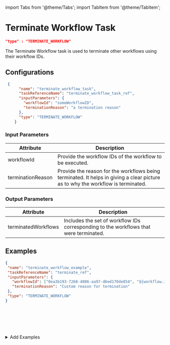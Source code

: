 import Tabs from '@theme/Tabs';
import TabItem from '@theme/TabItem';

# Terminate Workflow Task

```json
"type" : "TERMINATE_WORKFLOW"
```

The Terminate Workflow task is used to terminate other workflows using their workflow IDs.

## Configurations

```json
 {
      "name": "terminate_workflow_task",
      "taskReferenceName": "terminate_workflow_task_ref",
      "inputParameters": {
        "workflowId": "someWorkflowID",
        "terminationReason": "a termination reason"
      },
      "type": "TERMINATE_WORKFLOW"
    }
```

### Input Parameters

| Attribute         | Description                                                                                                                     |
| ----------------- | ------------------------------------------------------------------------------------------------------------------------------- |
| workflowId        | Provide the workflow IDs of the workflow to be executed.                                                                        |
| terminationReason | Provide the reason for the workflows being terminated. It helps in giving a clear picture as to why the workflow is terminated. |

### Output Parameters

| Attribute           | Description                                                                           |
| ------------------- | ------------------------------------------------------------------------------------- |
| terminatedWorkflows | Includes the set of workflow IDs corresponding to the workflows that were terminated. |

## Examples

<Tabs>
<TabItem value="JSON" label="JSON">

```json
{
 "name": "terminate_workflow_example",
 "taskReferenceName": "terminate_ref",
 "inputParameters": {
   "workflowId": ["0ea3b193-7268-4886-aa97-d6ed170de854", "${workflow.input.idProvidedFromWorkflowInput}"],
   "terminationReason": "Custom reason for termination"
 },
 "type": "TERMINATE_WORKFLOW"
}
```

</TabItem>
<TabItem value="Java" label="Java">

```java

```

</TabItem>
<TabItem value="Python" label="Python">

```python

```

</TabItem>
<TabItem value="Golang" label="Golang">

```go

```
</TabItem>
<TabItem value="CSharp" label="CSharp">

```csharp

```
</TabItem>
<TabItem value="Javascript" label="Javascript">

```javascript

```
</TabItem>

<TabItem value="clojure" label="Clojure">

```clojure

```

</TabItem>
</Tabs>

<details><summary>Add Examples</summary>
<p>
</p>
</details>